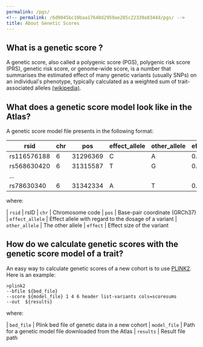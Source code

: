 ```yaml
---
permalink: /pgs/
<!-- permalink: /6d9045bc10baa17648d2959ae285c22339a8344d/pgs/ -->
title: About Genetic Scores
---
```



## What is a genetic score ?

A genetic score, also called a polygenic score (PGS), polygenic risk score (PRS), genetic risk score, or genome-wide score, is a number that summarises the estimated effect of many genetic variants (usually SNPs) on an individual's phenotype, typically calculated as a weighted sum of trait-associated alleles [(wikipedia)](https://en.wikipedia.org/wiki/Polygenic_score).


## What does a genetic score model look like in the Atlas?
A genetic score model file presents in the following format:

| rsid | chr | pos | effect_allele | other_allele | effect |
| --- | --- | -- | --- | --- | --- |
| rs116576188 | 6 | 31296369 | C | A | 0.015 |
| rs568630420 | 6 | 31315587 | T | G | 0.02 |
| ... |  | |  |  |  |
| rs78630340 | 6 | 31342334 | A | T | 0.05 |

where:

| `rsid` | rsID
| `chr` |  Chromosome code
| `pos` | Base-pair coordinate (GRCh37)
| `effect_allele` | Effect allele with regard to the dosage of a variant
| `other_allele` | The other allele
| `effect` | Effect size of the variant


## How do we calculate genetic scores with the genetic score model of a trait?
An easy way to calculate genetic scores of a new cohort is to use [PLINK2](https://www.cog-genomics.org/plink/2.0/score). Here is an example:

```shell
>plink2
--bfile ${bed_file}
--score ${model_file} 1 4 6 header list-variants cols=scoresums
--out  ${results}
```
where:

| `bed_file` | Plink bed file of genetic data in a new cohort
| `model_file` |  Path for a genetic model file downloaded from the Atlas
| `results` | Result file path


